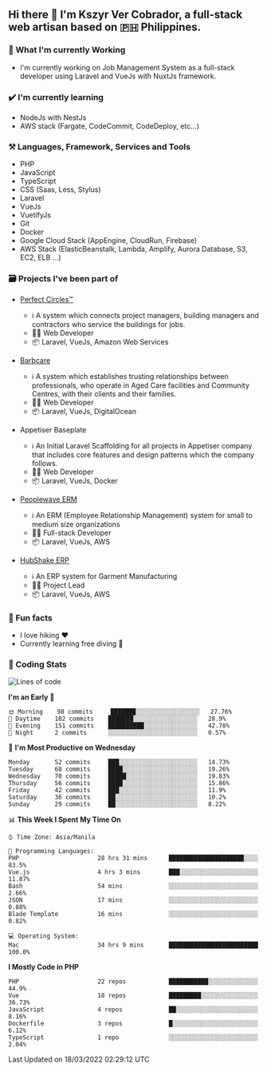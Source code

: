 ## Hi there 👋 I'm Kszyr Ver Cobrador, a full-stack web artisan based on 🇵🇭 Philippines.

### 🚀 What I'm currently Working

- I'm currently working on Job Management System as a full-stack developer using Laravel and VueJs with NuxtJs framework.

### ✔️ I'm currently learning

- NodeJs with NestJs
- AWS stack (Fargate, CodeCommit, CodeDeploy, etc...)

### ⚒️ Languages, Framework, Services and Tools
- PHP
- JavaScript
- TypeScript
- CSS (Saas, Less, Stylus)
- Laravel
- VueJs
- VuetifyJs
- Git
- Docker
- Google Cloud Stack (AppEngine, CloudRun, Firebase)
- AWS Stack (ElasticBeanstalk, Lambda, Amplify, Aurora Database, S3, EC2, ELB ...)


### 🗃 Projects I've been part of

- <a href="https://perfectcircles.com.au/" target="_blank">Perfect Circles™</a>

  - ℹ️ A system which connects project managers, building managers and contractors who service the buildings for jobs.
  - 👨‍💻 Web Developer
  - 📦 Laravel, VueJs, Amazon Web Services

- <a href="https://appetiser.com.au/portfolio/barbcare" target="_blank">Barbcare</a>

  - ℹ️ A system which establishes trusting relationships between professionals, who operate in Aged Care facilities and Community Centres, with their clients and their families.
  - 👨‍💻 Web Developer
  - 📦 Laravel, VueJs, DigitalOcean

- Appetiser Baseplate

  - ℹ️ An Initial Laravel Scaffolding for all projects in Appetiser company that includes core features and design patterns which the company follows.
  - 👨‍💻 Web Developer
  - 📦 Laravel, VueJs, Docker

- <a href="https://peoplewave.co" target="_blank">Peoplewave ERM</a>

  - ℹ️ An ERM (Employee Relationship Management) system for small to medium size organizations
  - 👨‍💻 Full-stack Developer
  - 📦 Laravel, VueJs, AWS

- <a href="https://www.posbang.com/garment-erp" target="_blank">HubShake ERP</a>

  - ℹ️ An ERP system for Garment Manufacturing
  - 👨‍💻 Project Lead
  - 📦 Laravel, VueJs, AWS

### 🌴 Fun facts

- I love hiking ❤️
- Currently learning free diving 🥽

### 🌟 Coding Stats

<!-- WakaTime Stats -->

<!--START_SECTION:waka-->
![Lines of code](https://img.shields.io/badge/From%20Hello%20World%20I%27ve%20Written-435%20Thousand%20lines%20of%20code-blue)

**I'm an Early 🐤** 

```text
🌞 Morning    98 commits     ███████░░░░░░░░░░░░░░░░░░   27.76% 
🌆 Daytime    102 commits    ███████░░░░░░░░░░░░░░░░░░   28.9% 
🌃 Evening    151 commits    ██████████░░░░░░░░░░░░░░░   42.78% 
🌙 Night      2 commits      ░░░░░░░░░░░░░░░░░░░░░░░░░   0.57%

```
📅 **I'm Most Productive on Wednesday** 

```text
Monday       52 commits     ███░░░░░░░░░░░░░░░░░░░░░░   14.73% 
Tuesday      68 commits     ████░░░░░░░░░░░░░░░░░░░░░   19.26% 
Wednesday    70 commits     █████░░░░░░░░░░░░░░░░░░░░   19.83% 
Thursday     56 commits     ████░░░░░░░░░░░░░░░░░░░░░   15.86% 
Friday       42 commits     ███░░░░░░░░░░░░░░░░░░░░░░   11.9% 
Saturday     36 commits     ██░░░░░░░░░░░░░░░░░░░░░░░   10.2% 
Sunday       29 commits     ██░░░░░░░░░░░░░░░░░░░░░░░   8.22%

```


📊 **This Week I Spent My Time On** 

```text
⌚︎ Time Zone: Asia/Manila

💬 Programming Languages: 
PHP                      28 hrs 31 mins      █████████████████████░░░░   83.5% 
Vue.js                   4 hrs 3 mins        ███░░░░░░░░░░░░░░░░░░░░░░   11.87% 
Bash                     54 mins             ░░░░░░░░░░░░░░░░░░░░░░░░░   2.66% 
JSON                     17 mins             ░░░░░░░░░░░░░░░░░░░░░░░░░   0.88% 
Blade Template           16 mins             ░░░░░░░░░░░░░░░░░░░░░░░░░   0.82%

💻 Operating System: 
Mac                      34 hrs 9 mins       █████████████████████████   100.0%

```

**I Mostly Code in PHP** 

```text
PHP                      22 repos            ███████████░░░░░░░░░░░░░░   44.9% 
Vue                      18 repos            █████████░░░░░░░░░░░░░░░░   36.73% 
JavaScript               4 repos             ██░░░░░░░░░░░░░░░░░░░░░░░   8.16% 
Dockerfile               3 repos             █░░░░░░░░░░░░░░░░░░░░░░░░   6.12% 
TypeScript               1 repo              ░░░░░░░░░░░░░░░░░░░░░░░░░   2.04%

```



 Last Updated on 18/03/2022 02:29:12 UTC
<!--END_SECTION:waka-->
